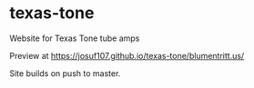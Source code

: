 # texas-tone
Website for Texas Tone tube amps

Preview at https://josuf107.github.io/texas-tone/blumentritt.us/

Site builds on push to master.
